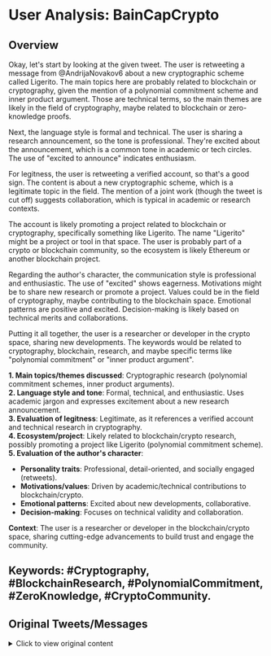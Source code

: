 # User Analysis: BainCapCrypto

## Overview

<think>
Okay, let's start by looking at the given tweet. The user is retweeting a message from @AndrijaNovakov6 about a new cryptographic scheme called Ligerito. The main topics here are probably related to blockchain or cryptography, given the mention of a polynomial commitment scheme and inner product argument. Those are technical terms, so the main themes are likely in the field of cryptography, maybe related to blockchain or zero-knowledge proofs.

Next, the language style is formal and technical. The user is sharing a research announcement, so the tone is professional. They're excited about the announcement, which is a common tone in academic or tech circles. The use of "excited to announce" indicates enthusiasm.

For legitness, the user is retweeting a verified account, so that's a good sign. The content is about a new cryptographic scheme, which is a legitimate topic in the field. The mention of a joint work (though the tweet is cut off) suggests collaboration, which is typical in academic or research contexts.

The account is likely promoting a project related to blockchain or cryptography, specifically something like Ligerito. The name "Ligerito" might be a project or tool in that space. The user is probably part of a crypto or blockchain community, so the ecosystem is likely Ethereum or another blockchain project.

Regarding the author's character, the communication style is professional and enthusiastic. The use of "excited" shows eagerness. Motivations might be to share new research or promote a project. Values could be in the field of cryptography, maybe contributing to the blockchain space. Emotional patterns are positive and excited. Decision-making is likely based on technical merits and collaborations.

Putting it all together, the user is a researcher or developer in the crypto space, sharing new developments. The keywords would be related to cryptography, blockchain, research, and maybe specific terms like "polynomial commitment" or "inner product argument".
</think>

**1. Main topics/themes discussed**: Cryptographic research (polynomial commitment schemes, inner product arguments).  
**2. Language style and tone**: Formal, technical, and enthusiastic. Uses academic jargon and expresses excitement about a new research announcement.  
**3. Evaluation of legitness**: Legitimate, as it references a verified account and technical research in cryptography.  
**4. Ecosystem/project**: Likely related to blockchain/crypto research, possibly promoting a project like Ligerito (polynomial commitment scheme).  
**5. Evaluation of the author's character**:  
   - **Personality traits**: Professional, detail-oriented, and socially engaged (retweets).  
   - **Motivations/values**: Driven by academic/technical contributions to blockchain/crypto.  
   - **Emotional patterns**: Excited about new developments, collaborative.  
   - **Decision-making**: Focuses on technical validity and collaboration.  

**Context**: The user is a researcher or developer in the blockchain/crypto space, sharing cutting-edge advancements to build trust and engage the community.  

**Keywords**: #Cryptography, #BlockchainResearch, #PolynomialCommitment, #ZeroKnowledge, #CryptoCommunity.
---
## Original Tweets/Messages

<details>
<summary>Click to view original content</summary>

| Type | Content |
|------|---------|
| messages | RT @AndrijaNovakov6: 1/6 Excited to announce Ligerito — a new multilinear polynomial commitment scheme and inner product argument. Joint wo… |

</details>
